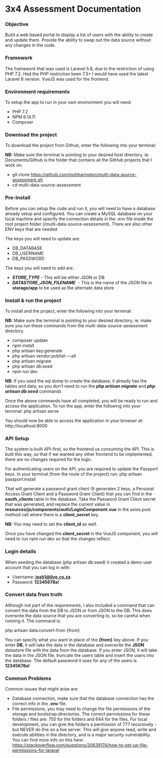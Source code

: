 # 3x4 Assessment Documentation

### Objective

Build a web based portal to display a list of users with the ability to create and update them. Provide the ability to swap out the data source without any changes in the code.

### Framework
The framework that was used is Laravel 5.8, due to the restriction of using PHP 7.2. Had the PHP restriction been 7.3+ I would have used the latest Laravel 8 version. VueJS was used for the frontend.

### Environment requirements
To setup the app to run in your own environment you will need:

* PHP 7.2
* NPM 6.14.11 
* Composer

### Download the project
To download the project from Github, enter the following into your terminal:

**NB:** Make sure the terminal is pointing to your desired host directory, ie: Documents/Github is the folder that contains all the GitHub projects that I work on.

* git clone https://github.com/joshharington/multi-data-source-assessment.git
* cd multi-data-source-assessment

### Pre-Install
Before you can setup the code and run it, you will need to have a database already setup and configured. You can create a MySQL database on your local machine and specify the connection details in the .env file inside the root project folder (/multi-data-source-assessment). There are also other ENV keys that are needed

The keys you will need to update are:

* DB_DATABASE
* DB_USERNAME
* DB_PASSWORD


The keys you will need to add are:

* ***STORE_TYPE*** - This will be either JSON or DB
* ***DATASTORE\_JSON\_FILENAME***     - This is the name of the JSON file in **storage/app** to be used as the alternate data store


### Install & run the project
To install and the project, enter the following into your terminal:

**NB:** Make sure the terminal is pointing to your desired directory, ie: make sure you run these commands from the multi-data-source-assessment directory.

* composer update
* npm install
* php artisan key:generate
* php artisan vendor:publish —all
* php artisan migrate
* php artisan db:seed
* npm run dev

**NB:** If you used the sql dump to create the database, it already has the tables and data, so you don’t need to run the ***php artisan migrate*** and ***php artisan db:seed*** commands

Once the above commands have all completed, you will be ready to run and access the application. To run the app, enter the following into your terminal:
php artisan serve

You should now be able to access the application in your browser at: http://localhost:8000

### API Setup
The system is built API-first, so the frontend us consuming the API. This is built this way, so that if we wanted any other frontend to be implemented, there are no changes required for the logic.

For authenticating users on the API, you are required to update the Passport keys. In your terminal (from the route of the project) run:
php artisan passport:install

That will generate a password grant client (It generates 2 keys, a Personal Access Grant Client and a Password Grant Client) that you can find in the **oauth_clients** table in the database. Take the Password Grant Client secret that was generated, and replace the current value in **resources/js/components/auth/LoginComponent.vue** in the axios.post method call where there is a **client_secret** key.

**NB:** You may need to set the **client_id** as well.

Once you have changed the **client_secret** in the VueJS component, you will need to run npm run dev so that the changes reflect.

### Login details
When seeding the database (php artisan db:seed) it created a demo user account that you can log in with:

* Username: **josh1@live.co.za**
* Password: **12345678a!**


### Convert data from truth

Although not part of the requirements, I also included a command that can convert the data from the DB to JSON or from JSON to the DB. This does overwrite the data source that you are converting to, so be careful when running it. The command is:

php artisan data:convert-from {from}

You can specify what you want in place of the **{from}** key above. If you enter **DB**, it will take the data in the database and overwrite the **JSON** datastore file with the data from the database. If you enter JSON, it will take the data in the JSON file, truncate the users table and insert the users into the database. The default password it uses for any of the users is **12345678a!**


### Common Problems
Common issues that might arise are:

* Database connection, make sure that the database connection has the correct info in the **.env** file.
* File permissions, you may need to change the file permissions of the storage and bootstrap directories. The correct permissions for these folders / files are: 755 for the folders and 644 for the files. For local development, you can give the folders a permission of 777 recursively - but NEVER do this on a live server. This will give anyone read, write and execute abilities in the directory, and is a major security vulnerability. You can find more info on this here: https://stackoverflow.com/questions/30639174/how-to-set-up-file-permissions-for-laravel
 
